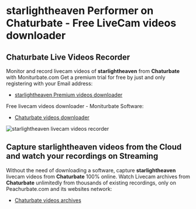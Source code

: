# starlightheaven Performer on Chaturbate - Free LiveCam videos downloader

## Chaturbate Live Videos Recorder

Monitor and record livecam videos of **starlightheaven** from **Chaturbate** with Moniturbate.com
Get a premium trial for free by just and only registering with your Email address:
* [starlightheaven Premium videos downloader](https://moniturbate.com/request-demo-licence-key.html)

Free livecam videos downloader - Moniturbate Software:
* [Chaturbate videos downloader](https://moniturbate.com/moniturbate-download-software.html)

![starlightheaven livecam videos recorder](https://peachurnet.com/templates/moniturbate-software.png)


## Capture starlightheaven videos from the Cloud and watch your recordings on Streaming

Without the need of downloading a software, capture **starlightheaven** livecam videos from **Chaturbate** 100% online.
Watch Livecam archives from **Chaturbate** unlimitedly from thousands of existing recordings, only on Peachurbate.com and its websites network:
* [Chaturbate videos archives](https://peachurnet.com/)